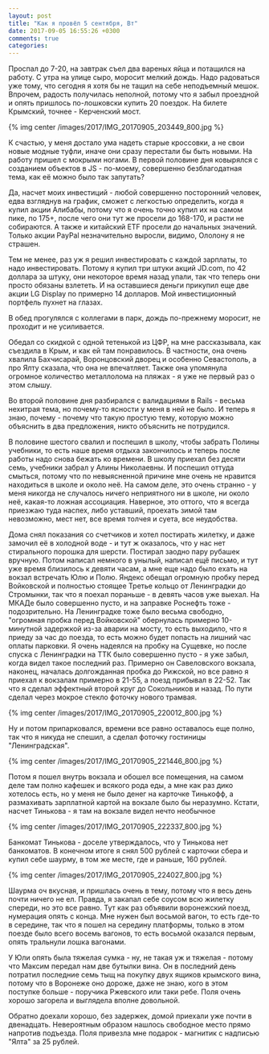 ```yaml
---
layout: post
title: "Как я провёл 5 сентября, Вт"
date: 2017-09-05 16:55:26 +0300
comments: true
categories: 
---
```

Проспал до 7-20, на завтрак съел два вареных яйца и потащился на работу. С утра на улице сыро, моросит мелкий дождь. Надо радоваться уже тому, что сегодня я хотя бы не тащил на себе неподъемный мешок. Впрочем, радость получилась неполной, потому что я забыл проездной и опять пришлось по-лошковски купить 20 поездок. На билете Крымский, точнее - Керченский мост.

{% img center /images/2017/IMG_20170905_203449_800.jpg %}

К счастью, у меня достало ума надеть старые кроссовки, а не свои новые модные туфли, иначе они сразу перестали бы быть новыми. На работу пришел с мокрыми ногами. В первой половине дня ковырялся с созданием объектов в JS - по-моему, совершенно безблагодатная тема, как её можно было так запутать?

Да, насчет моих инвестиций  - любой совершенно посторонний человек, едва взгляднув на график, сможет с легкостью определить, когда я купил акции Алибабы, потому что я очень точно купил их на самом пике, по 175+, после чего они тут же просели до 168-170, и расти не собираются. А также и китайский ETF просели до начальных значений. Только акции PayPal незначительно выросли, видимо, Ололону я не страшен.

Тем не менее, раз уж я решил инвестировать с каждой зарплаты, то надо инвестировать. Потому я купил три штуки акций JD.com, по 42 доллара за штуку, они некоторое время назад упали, так что теперь они просто обязаны взлететь. И на оставшиеся деньги прикупил еще две акции LG Display по примерно 14 долларов. Мой инвестиционный портфель пухнет на глазах.

В обед прогулялся с коллегами в парк, дождь по-прежнему моросит, не проходит и не усиливается.

Обедал со скидкой с одной тетенькой из ЦФР, на мне рассказывала, как съездила в Крым, и как ей там понравилось. В частности, она очень хвалила Бахчисарай, Воронцовский дворец и особенно Севастополь, а про Ялту сказала, что она не впечатляет. Также она упомянула огромное количество металлолома на пляжах - я уже не первый раз о этом слышу.  

Во второй половине дня разбирался с валидациями в Rails - весьма нехитрая тема, но почему-то ясности у меня в ней не было. И теперь я знаю, почему - почему что такую простую тему, которую можно объяснить в два предложения, никто объяснить не потрудился.

В половине шестого свалил и поспешил в школу, чтобы забрать Полины учебники, то есть наше время отдыха закончилось и теперь после работы надо снова бежать ко времени. В школу приехал без десяти семь, учебники забрал у Алины Николаевны. И поспешил оттуда смыться, потому что по невыясненной причине мне очень не нравится находиться в школе и около неё. На самом деле, это очень странно - у меня никогда не случалось ничего неприятного ни в школе, ни около неё, какая-то ложная ассоциация. Наверное, это оттого, что я всегда приезжаю туда наспех, либо уставший, проехать зимой там невозможно, мест нет, все время толчея и суета, все неудобства.

Дома снял показания со счетчиков и хотел постирать жилетку, и даже замочил её в холодной воде - и тут ж оказалось, что у нас нет стирального порошка для шерсти. Постирал заодно пару рубашек вручную. Потом написал немного в унылый, написал ещё письмо, и тут уже время близилось к девяти часам, а мне еще надо было ехать на вокзал встречать Юлю и Полю. Яндекс обещал огромную пробку перед Войковской и полностью стоящее Третье кольцо от Ленинградки до Стромынки, так что я поехал пораньше - в девять часов уже выехал. На МКАДе было совершенно пусто, и на заправке Роснефть тоже - подозрительно. На Ленинградке тоже было весьма свободно, "огромная пробка перед Войковской" обернулась примерно 10-минутной задержкой из-за аварии на мосту, то есть выходило, что я приеду за час до поезда, то есть можно будет попасть на лишний час оплаты парковки. Я очень надеялся на пробку на Сущевке, но после спуска с Ленинградки на ТТК было совершенно пусто - я уже забыл, когда видел такое последний раз. Примерно он Савеловского вокзала, наконец, началась долгожданная пробка до Рижской, но все равно я приехал к вокзалам примерно в 21-55, а поезд прибывал в 22-52. Так что я сделал эффектный второй круг до Сокольников и назад. По пути сделал через мокрое стекло фоточку нового трамвая.

{% img center /images/2017/IMG_20170905_220012_800.jpg %}

Ну и потом припарковался, времени все равно оставалось еще полно, так что я никуда не спешил, а сделал фоточку гостиницы "Ленинградская".

{% img center /images/2017/IMG_20170905_221446_800.jpg %}

Потом я пошел внутрь вокзала и обошел все помещения, на самом деле там полно кафешек и всякого рода еды, а мне как раз дико хотелось есть, но у меня не было денег на карточке Тинькофф, а размахивать зарплатной картой на вокзале было бы неразумно. Кстати, насчет Тинькова - я там на вокзале видел нечто необычное

{% img center /images/2017/IMG_20170905_222337_800.jpg %}

Банкомат Тинькова - доселе утверждалось, что у Тинькова нет банкоматов. В конечном итоге я снял 500 рублей с карточки сбера и купил себе шаурму, в том же месте, где и раньше, 160 рублей.

{% img center /images/2017/IMG_20170905_224027_800.jpg %}

Шаурма оч вкусная, и пришлась очень в тему, потому что я весь день почти ничего не ел. Правда, я закапал себе соусом всю жилетку спереди, но это все равно. Тут как раз объявили воронежский поезд, нумерация опять с конца. Мнe нужен был восьмой вагон, то есть где-то в середине, так что я пошел на середину платформы, только в этом поезде было всего восемь вагонов, то есть восьмой оказался первым, опять тральнули лошка вагонами.

У Юли опять была тяжелая сумка - ну, не такая уж и тяжелая - потому что Максим передал нам две бутылки вина. Он в последний день потратил последние семь тыщ на покупку двух ящиков крымского вина, потому что в Воронеже оно дороже, даже не знаю, кого в этом поступке больше - поручика Ржевского или таки ребе. Поля очень хорошо загорела и выглядела вполне довольной.

Обратно доехали хорошо, без задержек, домой приехали уже почти в двенадцать. Невероятным образом нашлось свободное место прямо напротив подъезда. Поля привезла мне подарок - магнитик с надписью "Ялта" за 25 рублей.